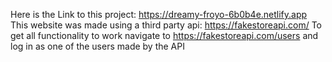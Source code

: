 Here is the Link to this project: https://dreamy-froyo-6b0b4e.netlify.app
This website was made using a third party api: https://fakestoreapi.com/
To get all functionality to work navigate to https://fakestoreapi.com/users and log in as one of the users made by the API
